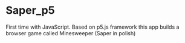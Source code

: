# Saper_p5
First time with JavaScript. Based on p5.js framework this app builds a browser game called Minesweeper (Saper in polish)
